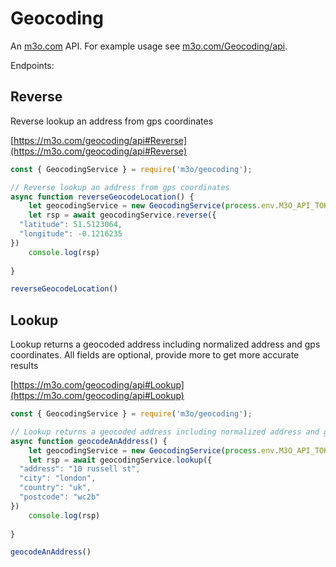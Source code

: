 # Geocoding

An [m3o.com](https://m3o.com) API. For example usage see [m3o.com/Geocoding/api](https://m3o.com/Geocoding/api).

Endpoints:

## Reverse

Reverse lookup an address from gps coordinates


[https://m3o.com/geocoding/api#Reverse](https://m3o.com/geocoding/api#Reverse)

```js
const { GeocodingService } = require('m3o/geocoding');

// Reverse lookup an address from gps coordinates
async function reverseGeocodeLocation() {
	let geocodingService = new GeocodingService(process.env.M3O_API_TOKEN)
	let rsp = await geocodingService.reverse({
  "latitude": 51.5123064,
  "longitude": -0.1216235
})
	console.log(rsp)
	
}

reverseGeocodeLocation()
```
## Lookup

Lookup returns a geocoded address including normalized address and gps coordinates. All fields are optional, provide more to get more accurate results


[https://m3o.com/geocoding/api#Lookup](https://m3o.com/geocoding/api#Lookup)

```js
const { GeocodingService } = require('m3o/geocoding');

// Lookup returns a geocoded address including normalized address and gps coordinates. All fields are optional, provide more to get more accurate results
async function geocodeAnAddress() {
	let geocodingService = new GeocodingService(process.env.M3O_API_TOKEN)
	let rsp = await geocodingService.lookup({
  "address": "10 russell st",
  "city": "london",
  "country": "uk",
  "postcode": "wc2b"
})
	console.log(rsp)
	
}

geocodeAnAddress()
```
